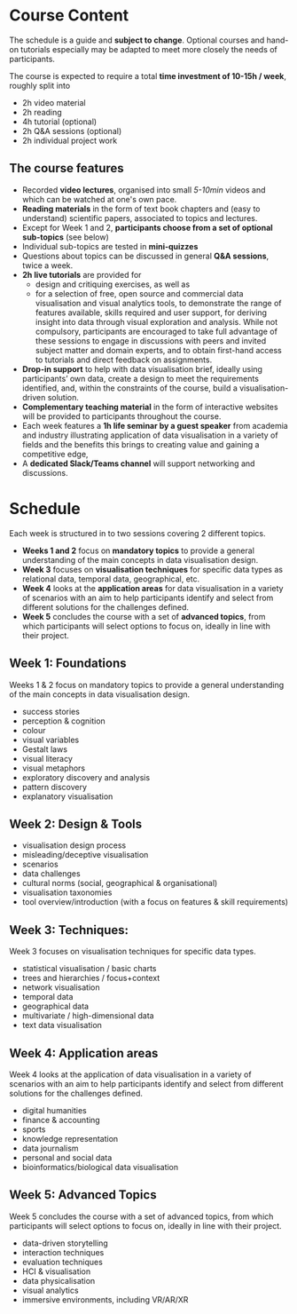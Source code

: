 # Course Content

The schedule is a guide and **subject to change**. Optional courses and hand-on tutorials especially may be adapted to meet more closely the needs of participants. 

The course is expected to require a total __time investment of 10-15h / week__, roughly split into

* 2h video material
* 2h reading
* 4h tutorial (optional)
* 2h Q&A sessions (optional)
* 2h individual project work

## The course features ## 

* Recorded __video lectures__, organised into small _5-10min_ videos and which can be watched at one's own pace. 
* __Reading materials__ in the form of text book chapters and (easy to understand) scientific papers, associated to topics and lectures.  
* Except for Week 1 and 2, __participants choose from a set of optional sub-topics__ (see below)
* Individual sub-topics are tested in __mini-quizzes__ 
* Questions about topics can be discussed in general __Q&A sessions__, twice a week. 
* __2h live tutorials__ are provided for 
  * design and critiquing exercises, as well as
  * for a selection of free, open source and commercial data visualisation and visual analytics tools, to demonstrate the range of features available, skills required and user support, for deriving insight into data through visual exploration and analysis. While not compulsory, participants are encouraged to take full advantage of these sessions to engage in discussions with peers and invited subject matter and domain experts, and to obtain first-hand access to tutorials and direct feedback on assignments.
* __Drop-in support__ to help with data visualisation brief, ideally using participants’ own data, create a design to meet the requirements identified, and, within the constraints of the course, build a visualisation-driven solution.
* __Complementary teaching material__ in the form of interactive websites will be provided to participants throughout the course.
* Each week features a __1h life seminar by a guest speaker__ from academia and industry illustrating application of data visualisation in a variety of fields and the benefits this brings to creating value and gaining a competitive edge,
* A __dedicated Slack/Teams channel__ will support networking and discussions.

# Schedule

Each week is structured in to two sessions covering 2 different topics.

* __Weeks 1 and 2__ focus on __mandatory topics__ to provide a general understanding of the main concepts in data visualisation design.  
* __Week 3__ focuses on __visualisation techniques__ for specific data types as relational data, temporal data, geographical, etc.
* __Week 4__ looks at the __application areas__ for data visualisation in a variety of scenarios with an aim to help participants identify and select from different solutions for the challenges defined.
* __Week 5__ concludes the course with a set of __advanced topics__, from which participants will select options to focus on, ideally in line with their project. 

## Week 1: Foundations

Weeks 1 & 2 focus on mandatory topics to provide a general understanding of the main concepts in data visualisation design. 

* success stories
* perception &amp; cognition
* colour
* visual variables
* Gestalt laws
* visual literacy
* visual metaphors
* exploratory discovery and analysis
* pattern discovery
* explanatory visualisation


## Week 2: Design & Tools

* visualisation design process
* misleading/deceptive visualisation
* scenarios
* data challenges
* cultural norms (social, geographical &amp; organisational)
* visualisation taxonomies
* tool overview/introduction (with a focus on features &amp; skill requirements)


## Week 3: Techniques:

Week 3 focuses on visualisation techniques for specific data types.

* statistical visualisation / basic charts
* trees and hierarchies / focus+context
* network visualisation
* temporal data 
* geographical data 
* multivariate / high-dimensional data
* text data visualisation


## Week 4: Application areas

Week 4 looks at the application of data visualisation in a variety of scenarios with an aim to help participants identify and select from different solutions for the challenges defined.

* digital humanities
* finance &amp; accounting
* sports
* knowledge representation
* data journalism 
* personal and social data
* bioinformatics/biological data visualisation


## Week 5: Advanced Topics

Week 5 concludes the course with a set of advanced topics, from which participants will select options to focus on, ideally in line with their project. 

* data-driven storytelling
* interaction techniques
* evaluation techniques
* HCI &amp; visualisation
* data physicalisation
* visual analytics
* immersive environments, including VR/AR/XR
